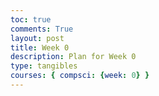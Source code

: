 ```yaml
---
toc: true
comments: True
layout: post
title: Week 0
description: Plan for Week 0
type: tangibles
courses: { compsci: {week: 0} }
---
```



